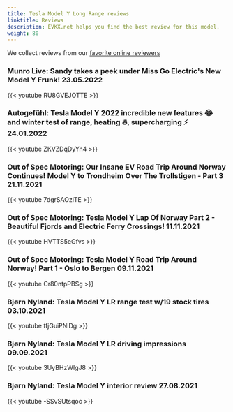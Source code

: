 ```yaml
---
title: Tesla Model Y Long Range reviews
linktitle: Reviews
description: EVKX.net helps you find the best review for this model. 
weight: 80
---
```

We collect reviews from our [favorite online reviewers](/guides/evreviewers/)

### Munro Live: Sandy takes a peek under Miss Go Electric's New Model Y Frunk! 23.05.2022

{{< youtube RU8GVEJOTTE >}}
### Autogefühl: Tesla Model Y 2022 incredible new features 😂 and winter test of range, heating 🔥, supercharging ⚡ 24.01.2022

{{< youtube ZKVZDqDyYn4 >}}
### Out of Spec Motoring: Our Insane EV Road Trip Around Norway Continues! Model Y to Trondheim Over The Trollstigen - Part 3 21.11.2021

{{< youtube 7dgrSAOziTE >}}
### Out of Spec Motoring: Tesla Model Y Lap Of Norway Part 2 - Beautiful Fjords and Electric Ferry Crossings! 11.11.2021

{{< youtube HVTTS5eGfvs >}}
### Out of Spec Motoring: Tesla Model Y Road Trip Around Norway! Part 1 - Oslo to Bergen 09.11.2021

{{< youtube Cr80ntpPBSg >}}
### Bjørn Nyland: Tesla Model Y LR range test w/19 stock tires 03.10.2021

{{< youtube tfjGuiPNlDg >}}
### Bjørn Nyland: Tesla Model Y LR driving impressions 09.09.2021

{{< youtube 3UyBHzWIgJ8 >}}
### Bjørn Nyland: Tesla Model Y interior review 27.08.2021

{{< youtube -SSvSUtsqoc >}}
